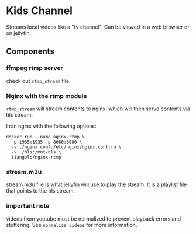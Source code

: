 # Kids Channel

Streams local videos like a "tv channel".  Can be viewed in a web browser or on jellyfin.

## Components

### ffmpeg rtmp server

check out `rtmp_stream` file.

### Nginx with the rtmp module

`rtmp_stream` will stream contents to nginx, which will then serve contents via hls stream.

I ran nginx with the following options:
```
docker run --name nginx-rtmp \
  -p 1935:1935 -p 8080:8080 \
  -v ./nginx.conf:/etc/nginx/nginx.conf:ro \
  -v ./hls:/mnt/hls \
  tiangolo/nginx-rtmp
```

### stream.m3u

stream.m3u file is what jellyfin will use to play the stream.  It is a playlist file that points to the hls stream.

### important note

videos from youtube must be normalized to prevent playback errors and stuttering.  See `normalize_videos` for more information.
